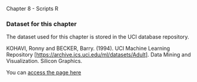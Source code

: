 Chapter 8 - Scripts R

### Dataset for this chapter
The dataset used for this chapter is stored in the UCI database repository.

KOHAVI, Ronny and BECKER, Barry. (1994). UCI Machine Learning Repository [https://archive.ics.uci.edu/ml/datasets/Adult].
Data Mining and Visualization. Silicon Graphics.

You can [access the page here](https://archive.ics.uci.edu/ml/datasets/Adult)
